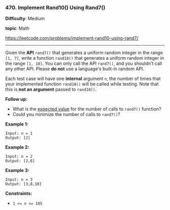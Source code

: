 ### 470. Implement Rand10() Using Rand7()

**Difficulty**: Medium

**topic**: Math

https://leetcode.com/problems/implement-rand10-using-rand7/

***

Given the **API** `rand7()` that generates a uniform random integer in the range `[1, 7]`, write a function `rand10()` that generates a uniform random integer in the range `[1, 10]`. You can only call the API `rand7()`, and you shouldn't call any other API. Please **do not** use a language's built-in random API.

Each test case will have one **internal** argument `n`, the number of times that your implemented function `rand10()` will be called while testing. Note that this is **not an argument** passed to `rand10()`.

**Follow up:**

- What is the [expected value](https://en.wikipedia.org/wiki/Expected_value) for the number of calls to `rand7()` function?
- Could you minimize the number of calls to `rand7()`?

**Example 1:**

```
Input: n = 1
Output: [2]
```

**Example 2:**

```
Input: n = 2
Output: [2,8]
```

**Example 3:**

```
Input: n = 3
Output: [3,8,10]
```

**Constraints:**

- `1 <= n <= 105`